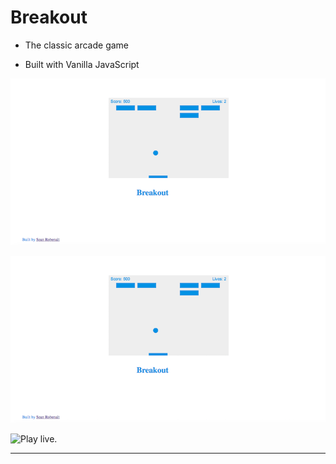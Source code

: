 # Breakout

- The classic arcade game

- Built with Vanilla JavaScript

![game](/play.png)

![over](/play.png)

![Play live.](https://mybreakoutgame.netlify.com/)

---
